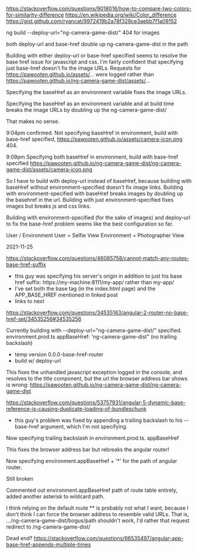 https://stackoverflow.com/questions/9018016/how-to-compare-two-colors-for-similarity-difference
https://en.wikipedia.org/wiki/Color_difference
https://gist.github.com/ryancat/9972419b2a78f329ce3aebb7f1a09152

 ng build --deploy-url="ng-camera-game-dist/"
 404 for images

 both deploy-url and base-href double up ng-camera-game-dist in the path
 
 Building with either deploy-url or base-href specified seems to resolve the base href issue for javascript and css.
 I'm fairly confident that specifying just base-href doesn't fix the image URLs. Requests for https://pawooten.github.io/assets/... were logged rather than https://pawooten.github.io/ng-camera-game-dist/assets/...

 Specifying the baseHref as an environment variable fixes the image URLs.

Specifying the baseHref as an environment variable and at build time breaks the image URLs by doubling up the ng-camera-game-dist/

That makes no sense.

9:04pm confirmed. Not specifying baseHref in environment, build with base-href specified, https://pawooten.github.io/assets/camera-icon.png 404.

9:09pm Specifying both baseHref in environment, build with base-href specified
https://pawooten.github.io/ng-camera-game-dist/ng-camera-game-dist/assets/camera-icon.png

So I have to build with deploy-url instead of baseHref, because building with baseHref without environment-specified doesn't fix image links. Building with environment-specified with baseHref breaks images by doubling up the basehref in the url. Building with just environment-specified fixes images but breaks js and css links.

Building with environment-specified (for the sake of images) and deploy-url to fix the base-href problem seems like the best configuration so far.

User / Environment
User = Selfie View
Environment = Photographer View

2021-11-25

https://stackoverflow.com/questions/46085758/cannot-match-any-routes-base-href-suffix
 - this guy was specifying his server's origin in addition to just his base href suffix: https://my-machine:8111/my-app/ rather than my-app/
 - I've set both the base tag (in the index.html page) and the APP_BASE_HREF mentioned in linked post
 - links to next

https://stackoverflow.com/questions/34535163/angular-2-router-no-base-href-set/34535256#34535256

Currently building with --deploy-url="ng-camera-game-dist/" specified.
environment.prod.ts appBaseHref: 'ng-camera-game-dist" (no trailing backslash)

- temp version 0.0.0-base-href-router
- build w/ deploy-url

This fixes the unhandled javascript exception logged in the console, and resolves to the title component, but the url the browser address bar shows is wrong:
https://pawooten.github.io/ng-camera-game-dist/ng-camera-game-dist

https://stackoverflow.com/questions/53757931/angular-5-dynamic-base-reference-is-causing-duplicate-loading-of-bundleschunk
 - this guy's problem was fixed by appending a trailing backslash to his --base-href argument, which I'm not specifying.

Now specifying trailing backslash in environment.prod.ts. appBaseHref

This fixes the browser address bar but rebreaks the angular router!

Now specifying environment.appBaseHref + '*' for the path of angular router.

Still broken

Commented out environment.appBaseHref path of route table entirely, added another asterisk to wildcard path.

I think relying on the default route ** is probably not what I want, because I don't think I can force the browser address to resemble valid URLs. That is, .../ng-camera-game-dist/bogus/path shouldn't work, I'd rather that request redirect to /ng-camera-game-dist/



Dead end?
https://stackoverflow.com/questions/66535497/angular-app-base-href-appends-multiple-times


